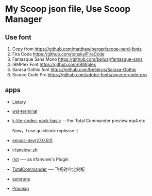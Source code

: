 # My Scoop json file, Use Scoop Manager

## Use font

1. Copy from <https://github.com/matthewjberger/scoop-nerd-fonts>
2. Fira Code <https://github.com/tonsky/FiraCode>
3. Fantasque Sans Mono <https://github.com/belluzj/fantasque-sans>
4. IBMPlex Font <https://github.com/IBM/plex>
5. Sarasa Gothic font <https://github.com/be5invis/Sarasa-Gothic>
6. Source Code Pro <https://github.com/adobe-fonts/source-code-pro>

## apps

- [Listary](https://www.listary.com)
- [wsl-terminal](https://goreliu.github.io/wsl-terminal/)
- [k-lite-codec-pack-basic](http://www.codecguide.com/) -- For Total Commander preview mp4.etc

    Now，I use quicklook replease it
- [emacs-dev(27.0.50)](https://alpha.gnu.org/gnu/emacs/pretest/windows/emacs-27/)
- [irfanview-zh](https://www.irfanview.com/)
- [riot](http://luci.criosweb.ro/riot/)  --- as irfanview's Plugin
- [TotalCommander](http://www.ghisler.com/) --- 飞扬时空定制版
- [autoruns](https://docs.microsoft.com/en-us/sysinternals/downloads/autoruns)
- [Procexp](https://docs.microsoft.com/en-us/sysinternals/downloads/process-explorer)